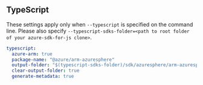 ## TypeScript

These settings apply only when `--typescript` is specified on the command line.
Please also specify `--typescript-sdks-folder=<path to root folder of your azure-sdk-for-js clone>`.

``` yaml $(typescript)
typescript:
  azure-arm: true
  package-name: "@azure/arm-azuresphere"
  output-folder: "$(typescript-sdks-folder)/sdk/azuresphere/arm-azuresphere"
  clear-output-folder: true
  generate-metadata: true
```